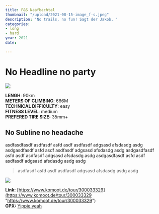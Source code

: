 ```yaml
---
title: F&S Naafbachtal
thumbnail: "/upload/2021-08-15-image_f-s.jpeg"
description: 'No trails, no fun! Sagt der Jakob. '
categories:
- long
- hard
year: 2021
date: 

---
```

# No Headline no party

![](/upload/2021-08-15-image_f-s.jpeg)

**LENGH**: 90km  
**METERS OF CLIMBING**: 666M  
**TECHNICAL DIFFICULTY**: easy  
**FITNESS LEVEL**: medium  
**PREFERED TIRE SIZE:** 35mm+

## No Subline no headache

asdfasdfasdf asdfasdf asfd asdf asdfasdf adgsasd afsdasdg asdg asdgasdfasdf asfd asdf asdfasdf adgsasd afsdasdg asdg asdgasdfasdf asfd asdf asdfasdf adgsasd afsdasdg asdg asdgasdfasdf asfd asdf asdfasdf adgsasd afsdasdg asdg asdg

> asdfasdf asfd asdf asdfasdf adgsasd afsdasdg asdg asdg

![](/upload/2021-08-15-image_f-s.jpeg)

**Link:** [https://www.komoot.de/tour/300033329](https://www.komoot.de/tour/300033329 "https://www.komoot.de/tour/300033329")  
**GPX:** [Yippie yeah](https://www.komoot.de/tour/300033329 "https://www.komoot.de/tour/300033329")